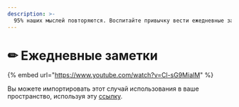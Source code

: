 ```yaml
---
description: >-
  95% наших мыслей повторяются. Воспитайте привычку вести ежедневные заметки, чтобы начать замечать мыслительные паттерны и развивать новые идеи.
---
```

# ✏ Ежедневные заметки

{% embed url="https://www.youtube.com/watch?v=Cl-sG9MialM" %}

Вы можете импортировать этот случай использования в ваше пространство, используя эту [ссылку](https://gallery.any.coop/?experience=daily_journal).

